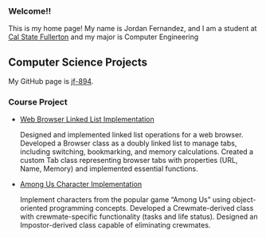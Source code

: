 ### Welcome!!

This is my home page! My name is Jordan Fernandez, and I am a student at [Cal State Fullerton](http://www.fullerton.edu/) and my major is Computer Engineering 
## Computer Science Projects

My GitHub page is [jf-894](http://github.com/jf-894).

### Course Project

*  [Web Browser Linked List Implementation](https://github.com/cpsc-pilot-fall-2022/cpsc-120-lab-03-jf-894/tree/master/part-3)

   Designed and implemented linked list operations for a web browser. Developed a Browser class as a doubly linked list to manage tabs, including switching, bookmarking, and memory calculations. Created a custom Tab class representing browser tabs with properties (URL, Name, Memory) and implemented essential functions.

*  [Among Us Character Implementation](https://github.com/CSUF-CPSC121L-2023S/lab13-jf-894/tree/main/prob02)

   Implement characters from the popular game “Among Us” using object-oriented programming concepts. Developed a Crewmate-derived class with crewmate-specific functionality (tasks and life status).
Designed an Impostor-derived class capable of eliminating crewmates.
